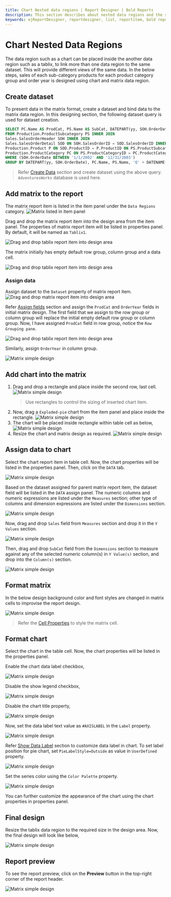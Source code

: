 ```yaml
---
title: Chart Nested data regions | Report Designer | Bold Reports
description: This section describes about nested data regions and the steps design a report with cart as nested data regions in Bold Report Designer
keywords: ejReportDesigner, reportdesigner, list, reportitem, bold reports, documentation, help, ej, user guide, demo, samples, bold reports, bold reporting, nested data regions, tablix
---
```


# Chart Nested Data Regions

The data region such as a chart can be placed inside the another data region such as a tablix, to link more than one data region to the same dataset. This will provide different views of the same data. In the below steps, sales of each sub-category products for each product category group and order year is designed using chart and matrix data region.

## Create dataset

To present data in the matrix format, create a dataset and bind data to the matrix data region. In this designing section, the following dataset query is used for dataset creation.

```sql
SELECT PC.Name AS ProdCat, PS.Name AS SubCat, DATEPART(yy, SOH.OrderDate) AS OrderYear, 'Q' + DATENAME(qq, SOH.OrderDate) AS OrderQtr,SUM(SOD.UnitPrice * SOD.OrderQty) AS Sales
FROM Production.ProductSubcategory PS INNER JOIN
Sales.SalesOrderHeader SOH INNER JOIN
Sales.SalesOrderDetail SOD ON SOH.SalesOrderID = SOD.SalesOrderID INNER JOIN
Production.Product P ON SOD.ProductID = P.ProductID ON PS.ProductSubcategoryID = P.ProductSubcategoryID INNER JOIN
Production.ProductCategory PC ON PS.ProductCategoryID = PC.ProductCategoryID
WHERE (SOH.OrderDate BETWEEN '1/1/2002' AND '12/31/2003')
GROUP BY DATEPART(yy, SOH.OrderDate), PC.Name, PS.Name, 'Q' + DATENAME(qq, SOH.OrderDate), PS.ProductSubcategoryID
```

> Refer [Create Data](./../../../manage-data/dataset/create-an-embedded-dataset/#create-an-embedded-dataset) section and create dataset using the above query. `AdventuresWorks` database is used here.

## Add matrix to the report

The matrix report item is listed in the item panel under the `Data Regions` category.
![Matrix listed in item panel](/static/assets/on-premise/images/report-designer/report-items/chart/nested-data-region/item-panel-view.png)

Drag and drop the matrix report item into the design area from the item panel. The properties of matrix report item will be listed in properties panel. By default, it will be named as `Tablix1`.

![Drag and drop tablix report item into design area](/static/assets/on-premise/images/report-designer/report-items/chart/nested-data-region/drag-and-drop-matrix.png)

The matrix initially has empty default row group, column group and a data cell.

![Drag and drop tablix report item into design area](/static/assets/on-premise/images/report-designer/report-items/chart/nested-data-region/initial-matrix-structure.png)

### Assign data

Assign dataset to the `Dataset` property of matrix report item.
![Drag and drop matrix report item into design area](/static/assets/on-premise/images/report-designer/report-items/chart/nested-data-region/assign-data.png)

Refer [Assign fields](./../../../report-items/tablix/assign-data-to-tablix-data-region/) section and assign the `ProdCat` and `OrderYear` fields in  initial matrix design.
The first field that we assign to the row group or column group will replace the initial empty default row group or column group. Now, I have assigned `ProdCat` field in row group, notice the `Row Grouping pane`.

![Drag and drop tablix report item into design area](/static/assets/on-premise/images/report-designer/report-items/chart/nested-data-region/default-group-replace.png)

Similarly, assign `OrderYear` in column group.

![Matrix simple design](/static/assets/on-premise/images/report-designer/report-items/chart/nested-data-region/delete-details-group-output.png)

## Add chart into the matrix

1. Drag and drop a rectangle and place inside the second row, last cell.
![Matrix simple design](/static/assets/on-premise/images/report-designer/report-items/chart/nested-data-region/add-rectangle.png)
   > Use rectangles to control the sizing of inserted chart item.
2. Now, drag a `Exploded-pie` chart from the item panel and place inside the rectangle.
![Matrix simple design](/static/assets/on-premise/images/report-designer/report-items/chart/nested-data-region/add-chart-into-cell.png)
3. The chart will be placed inside rectangle within table cell as below,
![Matrix simple design](/static/assets/on-premise/images/report-designer/report-items/chart/nested-data-region/add-chart-design.png)
4. Resize the chart and matrix design as required.
![Matrix simple design](/static/assets/on-premise/images/report-designer/report-items/chart/nested-data-region/resize-table-design.png)

## Assign data to chart

Select the chart report item in table cell. Now, the chart properties will be listed in the properties panel. Then, click on the `DATA` tab.

![Matrix simple design](/static/assets/on-premise/images/report-designer/report-items/chart/nested-data-region/open-chart-properties.png)

Based on the dataset assigned for parent matrix report item, the dataset field will be listed in the `DATA` assign panel. The numeric columns and numeric expressions are listed under the `Measures` section; other type of columns and dimension expressions are listed under the `Dimensions` section.

![Matrix simple design](/static/assets/on-premise/images/report-designer/report-items/chart/nested-data-region/data-assign-panel.png)

Now, drag and drop `Sales` field from `Measures` section and drop it in the `Y Values` section.

![Matrix simple design](/static/assets/on-premise/images/report-designer/report-items/chart/nested-data-region/add-y-value.png)

Then, drag and drop `SubCat` field from the `Dimensions` section to measure against any of the selected numeric column(s) in `Y Value(s)` section, and drop into the `Column(s)` section.

![Matrix simple design](/static/assets/on-premise/images/report-designer/report-items/chart/nested-data-region/add-column-field.png)

## Format matrix

In the below design background color and font styles are changed in matrix cells to improvise the report design.

![Matrix simple design](/static/assets/on-premise/images/report-designer/report-items/chart/nested-data-region/format-matrix-report.png)

> Refer the [Cell Properties](./../../../report-items/tablix/cell-properties/#cell-properties) to style the matrix cell.

## Format chart

Select the chart in the table cell. Now, the chart properties will be listed in the properties panel.

Enable the chart data label checkbox,

![Matrix simple design](/static/assets/on-premise/images/report-designer/report-items/chart/nested-data-region/enable-data-label.png)

Disable the show legend checkbox,

![Matrix simple design](/static/assets/on-premise/images/report-designer/report-items/chart/nested-data-region/show-legend.png)

Disable the chart title property,

![Matrix simple design](/static/assets/on-premise/images/report-designer/report-items/chart/nested-data-region/chart-title.png)

Now, set the data label text value as `#AXISLABEL` in the `Label` property.

![Matrix simple design](/static/assets/on-premise/images/report-designer/report-items/chart/nested-data-region/data-label-value.png)

Refer [Show Data Label](./../../../report-items/chart/data-label/) section to customize data label in chart.
To set label position for pie chart, set `PieLabelStyle=Outside` as value in `UserDefined` property.

![Matrix simple design](/static/assets/on-premise/images/report-designer/report-items/chart/nested-data-region/set-label-position.png)

Set the series color using the `Color Palette` property.

![Matrix simple design](/static/assets/on-premise/images/report-designer/report-items/chart/nested-data-region/color-palette.png)

You can further customize the appearance of the chart using the chart properties in properties panel.

## Final design

Resize the tablix data region to the required size in the design area. Now, the final design will look like below,

![Matrix simple design](/static/assets/on-premise/images/report-designer/report-items/chart/nested-data-region/final-design.png)

## Report preview

To see the report preview, click on the **Preview** button in the top-right corner of the report header.

![Matrix simple design](/static/assets/on-premise/images/report-designer/report-items/chart/nested-data-region/final-design-preview.png)